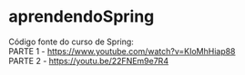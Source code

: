# aprendendoSpring
Código fonte do curso de Spring:  
PARTE 1 - https://www.youtube.com/watch?v=KIoMhHiap88  
PARTE 2 - https://youtu.be/22FNEm9e7R4
